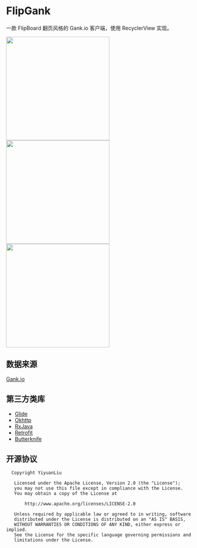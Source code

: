 # FlipGank

一款 FlipBoard 翻页风格的 Gank.io 客户端，使用 RecyclerView 实现。

<image src="./images/screenshot1.png" width="280"/>
<image src="./images/screenshot3.png" width="280"/>
<image src="./images/screenshot4.png" width="280"/>

## 数据来源

[Gank.io](http://gank.io)

## 第三方类库

- [Glide](https://github.com/bumptech/glide)
- [Okhttp](http://square.github.io/okhttp/)
- [RxJava](https://github.com/ReactiveX/RxJava)
- [Retrofit](https://square.github.io/retrofit/)
- [Butterknife](http://jakewharton.github.io/butterknife/)

## 开源协议

```
  Copyright YiyuanLiu

   Licensed under the Apache License, Version 2.0 (the "License");
   you may not use this file except in compliance with the License.
   You may obtain a copy of the License at

       http://www.apache.org/licenses/LICENSE-2.0

   Unless required by applicable law or agreed to in writing, software
   distributed under the License is distributed on an "AS IS" BASIS,
   WITHOUT WARRANTIES OR CONDITIONS OF ANY KIND, either express or implied.
   See the License for the specific language governing permissions and
   limitations under the License.
```
